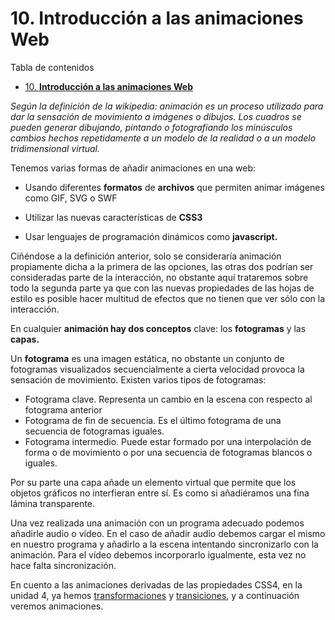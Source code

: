 # 10. **Introducción a las animaciones Web**

Tabla de contenidos

- [10. **Introducción a las animaciones Web**](#10-introducción-a-las-animaciones-web)

*Según la definición de la wikipedia: animación es un proceso utilizado para dar la sensación de movimiento a imágenes o dibujos. Los cuadros se pueden generar dibujando, pintando o fotografiando los minúsculos cambios hechos repetidamente a un modelo de la realidad o a un modelo tridimensional virtual.*

Tenemos varias formas de añadir animaciones en una web:

-   Usando diferentes **formatos** de **archivos** que permiten animar imágenes como GIF, SVG o SWF

-   Utilizar las nuevas características de **CSS3**
-   Usar lenguajes de programación dinámicos como **javascript.**

Ciñéndose a la definición anterior, solo se consideraría animación propiamente dicha a la primera de las opciones, las otras dos podrían ser consideradas parte de la interacción, no obstante aquí trataremos sobre todo la segunda parte ya que con las nuevas propiedades de las hojas de estilo es posible hacer multitud de efectos que no tienen que ver sólo con la interacción.

En cualquier **animación hay dos conceptos** clave: los **fotogramas** y las **capas.**

Un **fotograma** es una imagen estática, no obstante un conjunto de fotogramas visualizados secuencialmente a cierta velocidad provoca la sensación de movimiento. Existen varios tipos de fotogramas:

-   Fotograma clave. Representa un cambio en la escena con respecto al fotograma anterior
-   Fotograma de fin de secuencia. Es el último fotograma de una secuencia de fotogramas iguales.
-   Fotograma intermedio. Puede estar formado por una interpolación de forma o de movimiento o por una secuencia de fotogramas blancos o iguales.

Por su parte una capa añade un elemento virtual que permite que los objetos gráficos no interfieran entre sí. Es como si añadiéramos una fina lámina transparente. 

Una vez realizada una animación con un programa adecuado podemos añadirle audio o vídeo. En el caso de añadir audio debemos cargar el mismo en nuestro programa y añadirlo a la escena intentando sincronizarlo con la animación. Para el vídeo debemos incorporarlo igualmente, esta vez no hace falta sincronización.

En cuento a las animaciones derivadas de las propiedades CSS4, en la unidad 4, ya hemos [transformaciones](https://github.com/Sergio-Rey-Personal/DIW/blob/master/UD04_CSS3_Avanzado_y_Preprocesadores_CSS3/UD04_06_TransformacionesCSS.md) y [transiciones](https://github.com/Sergio-Rey-Personal/DIW/blob/master/UD04_CSS3_Avanzado_y_Preprocesadores_CSS3/UD04_05_TransicionesCSS.md), y a continuación veremos animaciones. 